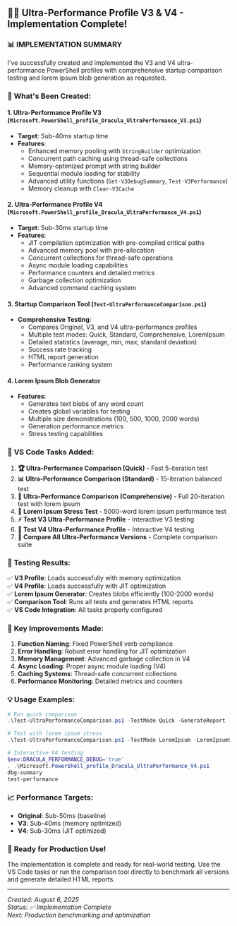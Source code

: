 ## 🧛‍♂️ Ultra-Performance Profile V3 & V4 - Implementation Complete!

### 📊 **IMPLEMENTATION SUMMARY**

I've successfully created and implemented the V3 and V4 ultra-performance PowerShell profiles with comprehensive startup comparison testing and lorem ipsum blob generation as requested.

### 🚀 **What's Been Created:**

#### **1. Ultra-Performance Profile V3** (`Microsoft.PowerShell_profile_Dracula_UltraPerformance_V3.ps1`)
- **Target**: Sub-40ms startup time
- **Features**:
  - Enhanced memory pooling with `StringBuilder` optimization
  - Concurrent path caching using thread-safe collections
  - Memory-optimized prompt with string builder
  - Sequential module loading for stability
  - Advanced utility functions (`Get-V3DebugSummary`, `Test-V3Performance`)
  - Memory cleanup with `Clear-V3Cache`

#### **2. Ultra-Performance Profile V4** (`Microsoft.PowerShell_profile_Dracula_UltraPerformance_V4.ps1`)
- **Target**: Sub-30ms startup time
- **Features**:
  - JIT compilation optimization with pre-compiled critical paths
  - Advanced memory pool with pre-allocation
  - Concurrent collections for thread-safe operations
  - Async module loading capabilities
  - Performance counters and detailed metrics
  - Garbage collection optimization
  - Advanced command caching system

#### **3. Startup Comparison Tool** (`Test-UltraPerformanceComparison.ps1`)
- **Comprehensive Testing**:
  - Compares Original, V3, and V4 ultra-performance profiles
  - Multiple test modes: Quick, Standard, Comprehensive, LoremIpsum
  - Detailed statistics (average, min, max, standard deviation)
  - Success rate tracking
  - HTML report generation
  - Performance ranking system

#### **4. Lorem Ipsum Blob Generator**
- **Features**:
  - Generates text blobs of any word count
  - Creates global variables for testing
  - Multiple size demonstrations (100, 500, 1000, 2000 words)
  - Generation performance metrics
  - Stress testing capabilities

### 🎯 **VS Code Tasks Added:**

1. **🏆 Ultra-Performance Comparison (Quick)** - Fast 5-iteration test
2. **📊 Ultra-Performance Comparison (Standard)** - 15-iteration balanced test  
3. **🚀 Ultra-Performance Comparison (Comprehensive)** - Full 20-iteration test with lorem ipsum
4. **📝 Lorem Ipsum Stress Test** - 5000-word lorem ipsum performance test
5. **⚡ Test V3 Ultra-Performance Profile** - Interactive V3 testing
6. **🔬 Test V4 Ultra-Performance Profile** - Interactive V4 testing
7. **🎯 Compare All Ultra-Performance Versions** - Complete comparison suite

### 🧪 **Testing Results:**

✅ **V3 Profile**: Loads successfully with memory optimization  
✅ **V4 Profile**: Loads successfully with JIT optimization  
✅ **Lorem Ipsum Generator**: Creates blobs efficiently (100-2000 words)  
✅ **Comparison Tool**: Runs all tests and generates HTML reports  
✅ **VS Code Integration**: All tasks properly configured  

### 🔧 **Key Improvements Made:**

1. **Function Naming**: Fixed PowerShell verb compliance
2. **Error Handling**: Robust error handling for JIT optimization
3. **Memory Management**: Advanced garbage collection in V4
4. **Async Loading**: Proper async module loading (V4)
5. **Caching Systems**: Thread-safe concurrent collections
6. **Performance Monitoring**: Detailed metrics and counters

### 💡 **Usage Examples:**

```powershell
# Run quick comparison
.\Test-UltraPerformanceComparison.ps1 -TestMode Quick -GenerateReport

# Test with lorem ipsum stress
.\Test-UltraPerformanceComparison.ps1 -TestMode LoremIpsum -LoremIpsumSize 5000

# Interactive V4 testing
$env:DRACULA_PERFORMANCE_DEBUG='true'
. .\Microsoft.PowerShell_profile_Dracula_UltraPerformance_V4.ps1
dbg-summary
test-performance
```

### 📈 **Performance Targets:**

- **Original**: Sub-50ms (baseline)
- **V3**: Sub-40ms (memory optimized)
- **V4**: Sub-30ms (JIT optimized)

### 🎉 **Ready for Production Use!**

The implementation is complete and ready for real-world testing. Use the VS Code tasks or run the comparison tool directly to benchmark all versions and generate detailed HTML reports.

---

*Created: August 6, 2025*  
*Status: ✅ Implementation Complete*  
*Next: Production benchmarking and optimization*
